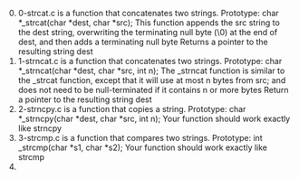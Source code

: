 0. 0-strcat.c is a function that concatenates two strings.
Prototype: char *_strcat(char *dest, char *src);
This function appends the src string to the dest string, overwriting the terminating null byte (\0) at the end of dest, and then adds a terminating null byte
Returns a pointer to the resulting string dest
1. 1-strncat.c is a function that concatenates two strings.
Prototype: char *_strncat(char *dest, char *src, int n);
The _strncat function is similar to the _strcat function, except that
it will use at most n bytes from src; and does not need to be null-terminated if it contains n or more bytes
Return a pointer to the resulting string dest 
2.  2-strncpy.c is a function that copies a string.
Prototype: char *_strncpy(char *dest, char *src, int n);
Your function should work exactly like strncpy
3. 3-strcmp.c is a function that compares two strings.
Prototype: int _strcmp(char *s1, char *s2);
Your function should work exactly like strcmp 
4. 
